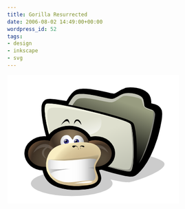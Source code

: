 ```yaml
---
title: Gorilla Resurrected
date: 2006-08-02 14:49:00+00:00
wordpress_id: 52
tags:
- design
- inkscape
- svg
---
```



[![Gorilla icon theme](gorilla-new.png)](http://art.gnome.org/themes/icon/1297) 

